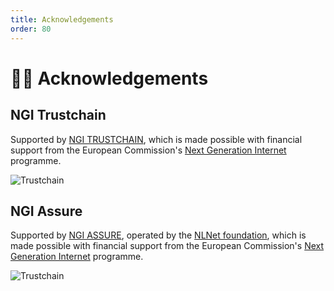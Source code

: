 ```yaml
---
title: Acknowledgements
order: 80
---
```



# 🫶🏻 Acknowledgements

## NGI Trustchain

Supported by [NGI TRUSTCHAIN](https://trustchain.ngi.eu/), which is made possible with financial support from the European Commission's [Next Generation Internet](https://ngi.eu/) programme.

![Trustchain](../../images/logo-ngi-trustchain-positive-rgb-PNG.png)




## NGI Assure



Supported by [NGI ASSURE](https://nlnet.nl/assure/), operated by the [NLNet foundation](https://nlnet.nl/), which is made possible with financial support from the European Commission's [Next Generation Internet](https://ngi.eu/) programme.

![Trustchain](../../images/logo-ngi-assure.png)



